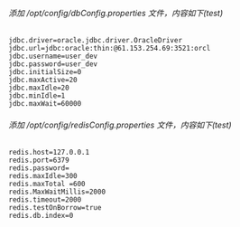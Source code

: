 ###### 添加 /opt/config/dbConfig.properties 文件，内容如下(test)
    jdbc.driver=oracle.jdbc.driver.OracleDriver
    jdbc.url=jdbc:oracle:thin:@61.153.254.69:3521:orcl
    jdbc.username=user_dev
    jdbc.password=user_dev
    jdbc.initialSize=0
    jdbc.maxActive=20
    jdbc.maxIdle=20
    jdbc.minIdle=1
    jdbc.maxWait=60000

###### 添加 /opt/config/redisConfig.properties 文件，内容如下(test)
    redis.host=127.0.0.1
    redis.port=6379
    redis.password=
    redis.maxIdle=300
    redis.maxTotal =600
    redis.MaxWaitMillis=2000
    redis.timeout=2000
    redis.testOnBorrow=true
    redis.db.index=0